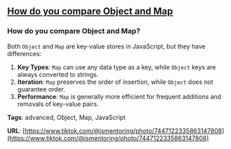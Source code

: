 ## [How do you compare Object and Map](#how-do-you-compare-object-and-map)

### How do you compare Object and Map?

Both `Object` and `Map` are key-value stores in JavaScript, but they have differences:

1. **Key Types**: `Map` can use any data type as a key, while `Object` keys are always converted to strings.
2. **Iteration**: `Map` preserves the order of insertion, while `Object` does not guarantee order.
3. **Performance**: `Map` is generally more efficient for frequent additions and removals of key-value pairs.

**Tags**: advanced, Object, Map, JavaScript

**URL**: [https://www.tiktok.com/@jsmentoring/photo/7447122335863147808](https://www.tiktok.com/@jsmentoring/photo/7447122335863147808)
